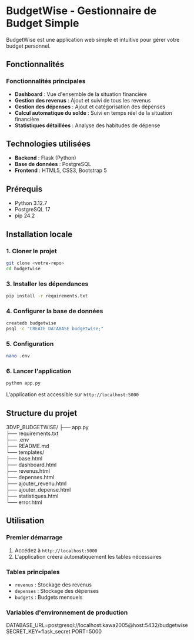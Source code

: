 # BudgetWise - Gestionnaire de Budget Simple

BudgetWise est une application web simple et intuitive pour gérer votre budget personnel. 

##  Fonctionnalités

###  Fonctionnalités principales
- **Dashboard** : Vue d'ensemble de la situation financière
- **Gestion des revenus** : Ajout et suivi de tous les revenus
- **Gestion des dépenses** : Ajout et catégorisation des dépenses
- **Calcul automatique du solde** : Suivi en temps réel de la situation financière
- **Statistiques détaillées** : Analyse des habitudes de dépense


##  Technologies utilisées

- **Backend** : Flask (Python)
- **Base de données** : PostgreSQL
- **Frontend** : HTML5, CSS3, Bootstrap 5


##  Prérequis

- Python 3.12.7
- PostgreSQL 17
- pip 24.2

##  Installation locale

### 1. Cloner le projet
```bash
git clone <votre-repo>
cd budgetwise
```


### 3. Installer les dépendances
```bash
pip install -r requirements.txt
```

### 4. Configurer la base de données
```bash
createdb budgetwise
psql -c "CREATE DATABASE budgetwise;"
```

### 5. Configuration
```bash
nano .env
```

### 6. Lancer l'application
```bash
python app.py
```

L'application est accessible sur `http://localhost:5000`


##  Structure du projet

3DVP_BUDGETWISE/
├── app.py                 
├── requirements.txt       
├── .env         
├── README.md             
└── templates/            
    ├── base.html         
    ├── dashboard.html    
    ├── revenus.html      
    ├── depenses.html     
    ├── ajouter_revenu.html    
    ├── ajouter_depense.html   
    ├── statistiques.html      
    └── error.html             


##  Utilisation

### Premier démarrage
1. Accédez à `http://localhost:5000`
2. L'application créera automatiquement les tables nécessaires


### Tables principales
- `revenus` : Stockage des revenus
- `depenses` : Stockage des dépenses
- `budgets` : Budgets mensuels 


### Variables d'environnement de production

DATABASE_URL=postgresql://localhost:kawa2005@host:5432/budgetwise
SECRET_KEY=flask_secret
PORT=5000







